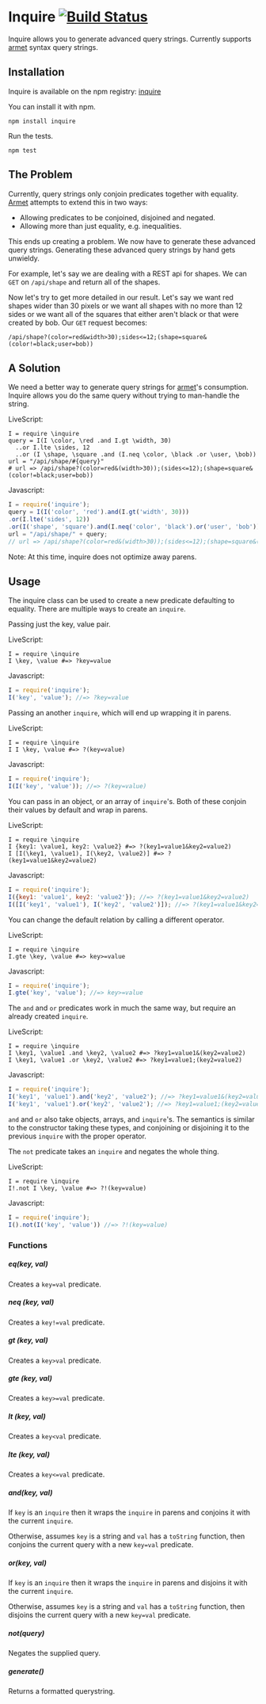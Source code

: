 # Inquire [![Build Status](https://travis-ci.org/concordusapps/inquire.png?branch=master)](https://travis-ci.org/concordusapps/inquire)

Inquire allows you to generate advanced query strings.
Currently supports [armet][armet] syntax query strings.

## Installation

Inquire is available on the npm registry: [inquire][inquire]

You can install it with npm.

    npm install inquire

Run the tests.

    npm test

## The Problem

Currently, query strings only conjoin predicates together with equality.
[Armet][armet] attempts to extend this in two ways:

* Allowing predicates to be conjoined, disjoined and negated.
* Allowing more than just equality, e.g. inequalities.

This ends up creating a problem.
We now have to generate these advanced query strings.
Generating these advanced query strings by hand gets unwieldy.

For example, let's say we are dealing with a REST api for shapes.
We can `GET` on `/api/shape` and return all of the shapes.

Now let's try to get more detailed in our result.
Let's say we want red shapes wider than 30 pixels or
we want all shapes with no more than 12 sides or
we want all of the squares that either aren't black or that were created by bob.
Our `GET` request becomes:

`/api/shape?(color=red&width>30);sides<=12;(shape=square&(color!=black;user=bob))`


## A Solution

We need a better way to generate query strings for [armet][armet]'s consumption.
Inquire allows you do the same query without trying to man-handle the string.

LiveScript:

```livescript
I = require \inquire
query = I(I \color, \red .and I.gt \width, 30)
  ..or I.lte \sides, 12
  ..or (I \shape, \square .and (I.neq \color, \black .or \user, \bob))
url = "/api/shape/#{query}"
# url => /api/shape?(color=red&(width>30));(sides<=12);(shape=square&(color!=black;user=bob))
```

Javascript:

```javascript
I = require('inquire');
query = I(I('color', 'red').and(I.gt('width', 30)))
.or(I.lte('sides', 12))
.or(I('shape', 'square').and(I.neq('color', 'black').or('user', 'bob')));
url = "/api/shape/" + query;
// url => /api/shape?(color=red&(width>30));(sides<=12);(shape=square&(color!=black;user=bob))
```

Note: At this time, inquire does not optimize away parens.

## Usage

The inquire class can be used to create a new predicate defaulting to equality.
There are multiple ways to create an `inquire`.

Passing just the key, value pair.

LiveScript:

```livescript
I = require \inquire
I \key, \value #=> ?key=value
```

Javascript:

```javascript
I = require('inquire');
I('key', 'value'); //=> ?key=value
```

Passing an another `inquire`, which will end up wrapping it in parens.

LiveScript:

```livescript
I = require \inquire
I I \key, \value #=> ?(key=value)
```

Javascript:

```javascript
I = require('inquire');
I(I('key', 'value')); //=> ?(key=value)
```
You can pass in an object, or an array of `inquire`'s.
Both of these conjoin their values by default and wrap in parens.

LiveScript:

```livescript
I = require \inquire
I {key1: \value1, key2: \value2} #=> ?(key1=value1&key2=value2)
I [I(\key1, \value1), I(\key2, \value2)] #=> ?(key1=value1&key2=value2)
```

Javascript:

```javascript
I = require('inquire');
I({key1: 'value1', key2: 'value2'}); //=> ?(key1=value1&key2=value2)
I([I('key1', 'value1'), I('key2', 'value2')]); //=> ?(key1=value1&key2=value2)
```

You can change the default relation by calling a different operator.

LiveScript:

```livescript
I = require \inquire
I.gte \key, \value #=> key>=value
```

Javascript:

```javascript
I = require('inquire');
I.gte('key', 'value'); //=> key>=value
```

The `and` and `or` predicates work in much the same way,
but require an already created `inquire`.

LiveScript:

```livescript
I = require \inquire
I \key1, \value1 .and \key2, \value2 #=> ?key1=value1&(key2=value2)
I \key1, \value1 .or \key2, \value2 #=> ?key1=value1;(key2=value2)
```

Javascript:

```javascript
I = require('inquire');
I('key1', 'value1').and('key2', 'value2'); //=> ?key1=value1&(key2=value2)
I('key1', 'value1').or('key2', 'value2'); //=> ?key1=value1;(key2=value2)
```

`and` and `or` also take objects, arrays, and `inquire`'s.
The semantics is similar to the constructor taking these types,
and conjoining or disjoining it to the previous `inquire` with the proper operator.

The `not` predicate takes an `inquire` and negates the whole thing.

LiveScript:

```livescript
I = require \inquire
I!.not I \key, \value #=> ?!(key=value)
```

Javascript:

```javascript
I = require('inquire');
I().not(I('key', 'value')) //=> ?!(key=value)
```

### Functions

##### eq(key, val)
Creates a `key=val` predicate.

##### neq (key, val)
Creates a `key!=val` predicate.

##### gt (key, val)
Creates a `key>val` predicate.

##### gte (key, val)
Creates a `key>=val` predicate.

##### lt (key, val)
Creates a `key<val` predicate.

##### lte (key, val)
Creates a `key<=val` predicate.

##### and(key, val)
If `key` is an `inquire` then it wraps the `inquire` in parens
and conjoins it with the current `inquire`.

Otherwise, assumes `key` is a string and `val` has a `toString` function,
then conjoins the current query with a new `key=val` predicate.

##### or(key, val)
If `key` is an `inquire` then it wraps the `inquire` in parens
and disjoins it with the current `inquire`.

Otherwise, assumes `key` is a string and `val` has a `toString` function,
then disjoins the current query with a new `key=val` predicate.

##### not(query)
Negates the supplied query.

##### generate()
Returns a formatted querystring.


[armet]: http://armet.github.io/
[inquire]: https://npmjs.org/package/inquire
